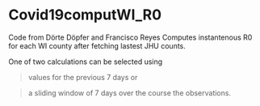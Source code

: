 # Covid19computWI_R0

Code from Dörte Döpfer and Francisco Reyes
Computes instantenous R0 for each WI county after fetching lastest JHU counts.

One of two calculations can be selected using
> values for the previous 7 days or

> a sliding window of 7 days over the course the observations.
